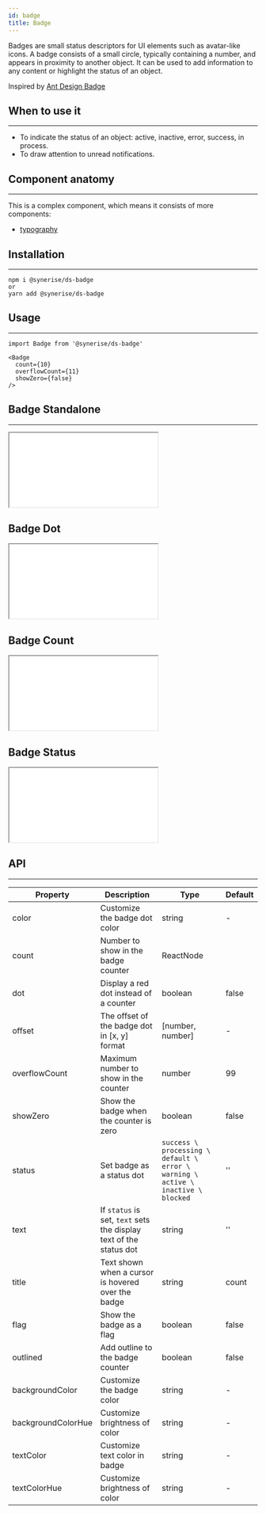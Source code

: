 ```yaml
---
id: badge
title: Badge
---
```


Badges are small status descriptors for UI elements such as avatar-like icons. A badge consists of a small circle, typically containing a number, and appears in proximity to another object. It can be used to add information to any content or highlight the status of an object.

Inspired by [Ant Design Badge](https://ant.design/components/badge/)

## When to use it

---

- To indicate the status of an object: active, inactive, error, success, in process.
- To draw attention to unread notifications.

## Component anatomy

---

This is a complex component, which means it consists of more components:

- [typography](/docs/components/typography/)

## Installation

---

```
npm i @synerise/ds-badge
or
yarn add @synerise/ds-badge
```

## Usage

---

```
import Badge from '@synerise/ds-badge'

<Badge
  count={10}
  overflowCount={11}
  showZero={false}
/>

```

## Badge Standalone

---

<iframe src="/storybook-static/iframe.html?id=components-badge--standalone"></iframe>

## Badge Dot

<iframe src="/storybook-static/iframe.html?id=components-badge--dot"></iframe>

## Badge Count

<iframe src="/storybook-static/iframe.html?id=components-badge--count"></iframe>

## Badge Status

<iframe src="/storybook-static/iframe.html?id=components-badge--status"></iframe>

## API

---

| Property      | Description                                                        | Type                                                                             | Default |
| ------------- | ------------------------------------------------------------------ | -------------------------------------------------------------------------------- | ------- |
| color         | Customize the badge dot color                                      | string                                                                           | -       |
| count         | Number to show in the badge counter                                | ReactNode                                                                        |         |
| dot           | Display a red dot instead of a counter                             | boolean                                                                          | false   |
| offset        | The offset of the badge dot in [x, y] format                       | [number, number]                                                                 | -       |
| overflowCount | Maximum number to show in the counter                              | number                                                                           | 99      |
| showZero      | Show the badge when the counter is zero                            | boolean                                                                          | false   |
| status        | Set badge as a status dot                                          | `success \ processing \ default \ error \ warning \ active \ inactive \ blocked` | ''      |
| text          | If `status` is set, `text` sets the display text of the status dot | string                                                                           | ''      |
| title         | Text shown when a cursor is hovered over the badge                 | string                                                                           | count   |
| flag          | Show the badge as a flag                                           | boolean                                                                          | false   |
| outlined      | Add outline to the badge counter                                   | boolean                                                                          | false   |
| backgroundColor | Customize the badge color                                        | string                                                                           | -       |
| backgroundColorHue| Customize brightness of color                                                               | string                                                                           | -       |
| textColor     | Customize text color in badge                                      | string                                                                           | -       |
| textColorHue  |  Customize brightness of color                                                            | string                                                                           | -       |          